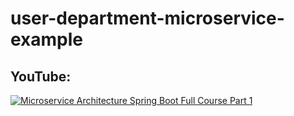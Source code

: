 # user-department-microservice-example
## YouTube:
[![Microservice Architecture Spring Boot Full Course Part 1](https://img.youtube.com/vi/B21hZgzDTpQ/0.jpg)](https://www.youtube.com/watch?v=B21hZgzDTpQ)
